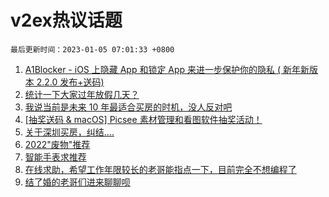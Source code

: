 # v2ex热议话题

`最后更新时间：2023-01-05 07:01:33 +0800`

1. [A1Blocker - iOS 上隐藏 App 和锁定 App 来进一步保护你的隐私 ( 新年新版本 2.2.0 发布+送码)](https://www.v2ex.com/t/906493)
1. [统计一下大家过年放假几天？](https://www.v2ex.com/t/906396)
1. [我说当前是未来 10 年最适合买房的时机，没人反对吧](https://www.v2ex.com/t/906426)
1. [[抽奖送码 & macOS] Picsee 素材管理和看图软件抽奖活动！](https://www.v2ex.com/t/906419)
1. [关于深圳买房，纠结....](https://www.v2ex.com/t/906430)
1. [2022"废物"推荐](https://www.v2ex.com/t/906407)
1. [智能手表求推荐](https://www.v2ex.com/t/906458)
1. [在线求助，希望工作年限较长的老哥能指点一下，目前完全不想编程了](https://www.v2ex.com/t/906543)
1. [结了婚的老哥们进来聊聊呗](https://www.v2ex.com/t/906551)

